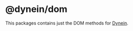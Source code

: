 # @dynein/dom

This packages contains just the DOM methods for [Dynein](https://www.npmjs.com/package/dynein).

